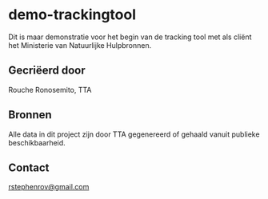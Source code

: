 # demo-trackingtool
Dit is maar demonstratie voor het begin van de tracking tool met als cliënt het Ministerie van Natuurlijke Hulpbronnen.

## Gecriëerd door 
Rouche Ronosemito, TTA

## Bronnen 
Alle data in dit project zijn door TTA gegenereerd of gehaald vanuit publieke beschikbaarheid. 

## Contact 
rstephenrov@gmail.com 
